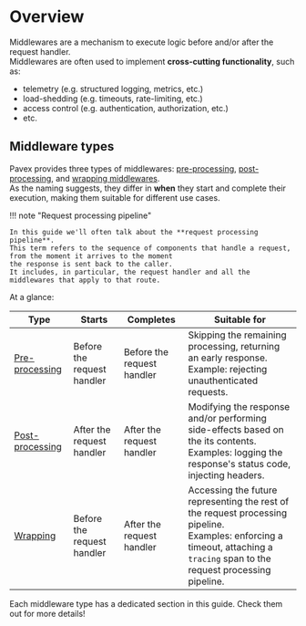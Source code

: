 # Overview

Middlewares are a mechanism to execute logic before and/or after the request handler.  
Middlewares are often used to implement **cross-cutting functionality**, such as:

- telemetry (e.g. structured logging, metrics, etc.)
- load-shedding (e.g. timeouts, rate-limiting, etc.)
- access control (e.g. authentication, authorization, etc.)
- etc.

## Middleware types

Pavex provides three types of middlewares: [pre-processing], [post-processing], and [wrapping middlewares].  
As the naming suggests, they differ in **when** they start and complete their execution, making them suitable for different use cases.


!!! note "Request processing pipeline"

    In this guide we'll often talk about the **request processing pipeline**.  
    This term refers to the sequence of components that handle a request, from the moment it arrives to the moment 
    the response is sent back to the caller.  
    It includes, in particular, the request handler and all the middlewares that apply to that route.

At a glance:

| Type              | Starts                     | Completes                  | Suitable for                                                                                                                                                                     |
|-------------------|----------------------------|----------------------------|----------------------------------------------------------------------------------------------------------------------------------------------------------------------------------|
| [Pre-processing]  | Before the request handler | Before the request handler | Skipping the remaining processing, returning an early response.<br/> Example: rejecting unauthenticated requests.                                                                |
| [Post-processing] | After the request handler  | After the request handler  | Modifying the response and/or performing side-effects based on the its contents.<br/>Examples: logging the response's status code, injecting headers.                            |
| [Wrapping]        | Before the request handler | After the request handler  | Accessing the future representing the rest of the request processing pipeline.<br/>Examples: enforcing a timeout, attaching a `tracing` span to the request processing pipeline. |

Each middleware type has a dedicated section in this guide. Check them out for more details!

[pre-processing]: ./pre_processing.md
[post-processing]: ./post_processing.md
[wrapping middlewares]: ./wrapping.md
[Pre-processing]: ./pre_processing.md
[Post-processing]: ./post_processing.md
[Wrapping]: ./wrapping.md